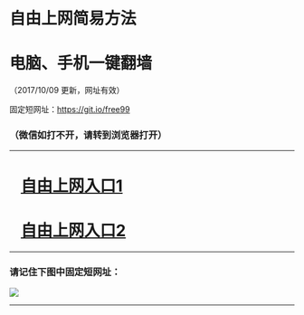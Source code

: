 ﻿# 自由上网简易方法

# 电脑、手机一键翻墙

（2017/10/09 更新，网址有效）

固定短网址：https://git.io/free99

### （微信如打不开，请转到浏览器打开）


***





# &nbsp;&nbsp; <a href="http://ft1754431853.fwq-tz-1001.info/fwqtz01.html?t=1009001134 " target="_blank">自由上网入口1</a>
# &nbsp;&nbsp; <a href="http://ft2662426088.fwq-tz-1002.info/fwqtz02.html?t=10090016226 " target="_blank">自由上网入口2</a>
***

### 请记住下图中固定短网址：

<img src="https://s3-us-west-2.amazonaws.com/fwq-1001/yjfq-20170905okok.png" /> 


***

